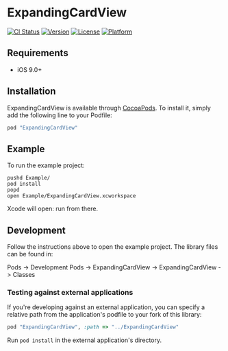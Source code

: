 # ExpandingCardView

[![CI Status](http://img.shields.io/travis/mcomella/ExpandingCardView.svg?style=flat)](https://travis-ci.org/mcomella/ExpandingCardView)
[![Version](https://img.shields.io/cocoapods/v/ExpandingCardView.svg?style=flat)](http://cocoapods.org/pods/ExpandingCardView)
[![License](https://img.shields.io/cocoapods/l/ExpandingCardView.svg?style=flat)](http://cocoapods.org/pods/ExpandingCardView)
[![Platform](https://img.shields.io/cocoapods/p/ExpandingCardView.svg?style=flat)](http://cocoapods.org/pods/ExpandingCardView)

## Requirements
* iOS 9.0+

## Installation
ExpandingCardView is available through [CocoaPods](http://cocoapods.org). To
install it, simply add the following line to your Podfile:

```ruby
pod "ExpandingCardView"
```

## Example
To run the example project:

```
pushd Example/
pod install
popd
open Example/ExpandingCardView.xcworkspace
```

Xcode will open: run from there.

## Development
Follow the instructions above to open the example project. The library files
can be found in:

Pods -> Development Pods -> ExpandingCardView -> ExpandingCardView -> Classes

### Testing against external applications
If you're developing against an external application, you can specify a
relative path from the application's podfile to your fork of this library:

```ruby
pod "ExpandingCardView", :path => "../ExpandingCardView"
```

Run `pod install` in the external application's directory.
